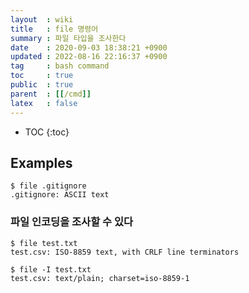 ```yaml
---
layout  : wiki
title   : file 명령어
summary : 파일 타입을 조사한다
date    : 2020-09-03 18:38:21 +0900
updated : 2022-08-16 22:16:37 +0900
tag     : bash command
toc     : true
public  : true
parent  : [[/cmd]]
latex   : false
---
```

* TOC
{:toc}

## Examples

```
$ file .gitignore
.gitignore: ASCII text
```

### 파일 인코딩을 조사할 수 있다
```
$ file test.txt
test.csv: ISO-8859 text, with CRLF line terminators

$ file -I test.txt
test.csv: text/plain; charset=iso-8859-1
```

